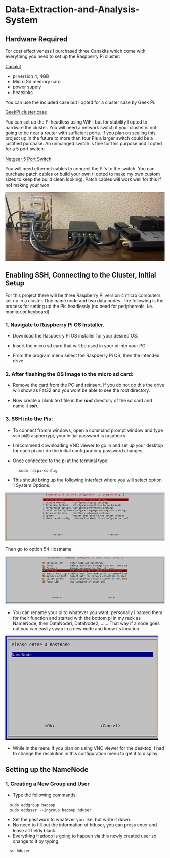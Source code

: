 # Data-Extraction-and-Analysis-System
## Hardware Required

For cost effectiveness I purchased three Canakits which come with everything you need to set up the Raspberry Pi cluster:

[Canakit](https://www.amazon.com/gp/product/B07V5JTMV9/ref=ppx_yo_dt_b_search_asin_title?ie=UTF8&psc=1)

   * pi version 4, 4GB
   * Micro Sd memory card
   * power supply
   * heatsinks

You can use the included case but I opted for a cluster case by Geek Pi:

[GeekPi cluster case](https://www.amazon.com/gp/product/B07MW3GM1T/ref=ppx_yo_dt_b_search_asin_title?ie=UTF8&psc=1)

You can set up the Pi headless using WiFi, but for stability I opted to hardwire the cluster. You will need a network switch if your cluster is not going to be near a router with sufficient ports. If you plan on scaling this project up in the future to more than four Pis a larger switch could be a justified purchase. An unmanged switch is fine for this purpose and I opted for a 5 port switch:

[Netgear 5 Port Switch](https://www.amazon.com/gp/product/B07S98YLHM/ref=ppx_yo_dt_b_search_asin_title?ie=UTF8&psc=1)

You will need ethernet cables to connect the Pi's to the switch. You can purchase patch cables or build your own (I opted to make my own custom sizes to keep the build clean looking). Patch cables will work well for this if not making your won. 

![](img/PiClusterImage.jpg)

## Enabling SSH, Connecting to the Cluster, Initial Setup
For this project there will be three Raspberry Pi version 4 micro computers set up in a cluster. One name node and two data nodes. The following is the process for setting up the Pis headlessly (no need for periphereals, i.e. monitor or keyboard).

### 1. Navigate to [Raspberry Pi OS Installer](https://www.raspberrypi.org/software/).

  * Download the Raspberry Pi OS installer for your desired OS.
         
  * Insert the micro sd card that will be used in your pi into your PC.
         
  * From the program menu select the Raspberry Pi OS, then the intended drive
  
### 2. After flashing the OS image to the micro sd card:

   * Remove the card from the PC and reinsert. If you do not do this the drive will show as Fat32 and you wont be able to see the root directory.
         
   * Now create a blank text file in the **_root_** directory of the sd card and name it **_ssh_**.
   
### 3. SSH into the Pis:

   * To connect fromm windows, open a command prompt window and type ssh pi@raspberrypi, your initial password is raspberry. 
   
   * I recommend downloading VNC viewer to go in and set up your desktop for each pi and do the initial configuration/ password changes. 
   * Once connected to the pi at the terminal type:
  ```console
        sudo raspi-config
  ```
  * This should bring up the following interfact where you will select option 1 System Options.
  
  ![config](raspi-config1.PNG)
  
  Then go to option 54 Hostname
  
  ![config](raspi-config2.PNG)
   
   * You can rename your pi to whatever you want, personally I named them for their function and started with the bottom pi in my rack as NameNode, then DataNode1, DataNode2, ...... That way if a node goes out you can easily swap in a new node and know its location. 
   
   
  ![config](raspi-config3.PNG)
  
  * While in the menu if you plan on using VNC viewer for the desktop, I had to change the resolution in this configuration menu to get it to display. 

## Setting up the NameNode

### 1. Creating a New Group and User

* Type the following commands:
```console
  sudo addgroup hadoop
  sudo adduser --ingroup hadoop hduser
```
* Set the password to whatever you like, but write it down.
* No need to fill out the information of hduser, you can press enter and leave all fields blank.
* Everything Hadoop is going to happen via this newly created user so change to it by typing:
```console
  su hduser
```
